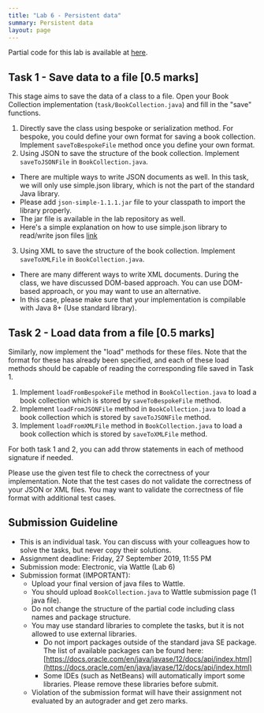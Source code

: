 ```yaml
---
title: "Lab 6 - Persistent data"
summary: Persistent data
layout: page
---
```


Partial code for this lab is available at [here](https://gitlab.cecs.anu.edu.au/u1009226/comp2100-labs/tree/master/lab6).

## Task 1 - Save data to a file [0.5 marks]

This stage aims to save the data of a class to a file. Open your Book Collection implementation (`task/BookCollection.java`) and fill in the "save" functions.

1. Directly save the class using bespoke or serialization method. For bespoke, you could define your own format for saving a book collection. Implement `saveToBespokeFile` method once you define your own format.
2. Using JSON to save the structure of the book collection. Implement `saveToJSONFile` in `BookCollection.java`.
  - There are multiple ways to write JSON documents as well. In this task, we will only use simple.json library, which is not the part of the standard Java library. 
  - Please add `json-simple-1.1.1.jar` file to your classpath to import the library properly. 
  - The jar file is available in the lab repository as well.
  - Here's a simple explanation on how to use simple.json library to read/write json files [link](https://www.mkyong.com/java/json-simple-example-read-and-write-json/)
3. Using XML to save the structure of the book collection. Implement `saveToXMLFile` in `BookCollection.java`.
  - There are many different ways to write XML documents. During the class, we have discussed DOM-based approach. You can use DOM-based approach, or you may want to use an alternative.
  - In this case, please make sure that your implementation is compilable with Java 8+ (Use standard library).

## Task 2 - Load data from a file [0.5 marks]

Similarly, now implement the "load" methods for these files. Note that the format for these has already been specified, and each of these load methods should be capable of reading the corresponding file saved in Task 1.

1. Implement `loadFromBespokeFile` method in `BookCollection.java` to load a book collection which is stored by `saveToBespokeFile` method.
2. Implement `loadFromJSONFile` method in `BookCollection.java` to load a book collection which is stored by `saveToJSONFile` method.
3. Implement `loadFromXMLFile` method in `BookCollection.java` to load a book collection which is stored by `saveToXMLFile` method.

For both task 1 and 2, you can add throw statements in each of methood signature if needed.

Please use the given test file to check the correctness of your implementation. Note that the test cases do not validate the correctness of your JSON or XML files. You may want to validate the correctness of file format with additional test cases.

## Submission Guideline

* This is an individual task. You can discuss with your colleagues how to solve the tasks, but never copy their solutions.
* Assignment deadline: Friday, 27 September 2019, 11:55 PM
* Submission mode: Electronic, via Wattle (Lab 6)
* Submission format (IMPORTANT):
  * Upload your final version of java files to Wattle.
  * You should upload `BookCollection.java` to Wattle submission page (1 java file).
  * Do not change the structure of the partial code including class names and package structure.
  * You may use standard libraries to complete the tasks, but it is not allowed to use external libraries.
    * Do not import packages outside of the standard java SE package. The list of available packages can be found here: [https://docs.oracle.com/en/java/javase/12/docs/api/index.html](https://docs.oracle.com/en/java/javase/12/docs/api/index.html)
    * Some IDEs (such as NetBeans) will automatically import some libraries. Please remove these libraries before submit.
  * Violation of the submission format will have their assignment not evaluated by an autograder and get zero marks.
